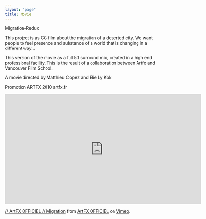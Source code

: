 ```yaml
---
layout: "page"
title: Movie
---
```

Migration-Redux



This project is as CG film about the migration of a deserted city. We want people to feel presence and substance of a world that is changing in a different way...

This version of the movie as a full 5.1 surround mix, created in a high end professional facility. This is the result of a collaboration between Artfx and Vancouver Film School.

A movie directed by Matthieu Clopez and Elie Ly Kok

Promotion ARTFX 2010 artfx.fr


<iframe src="https://player.vimeo.com/video/25965684?color=ff9933&title=0&byline=0&portrait=0" width="640" height="360" frameborder="0" allow="autoplay; fullscreen" allowfullscreen></iframe>
<p><a href="https://vimeo.com/25965684">// ArtFX OFFICIEL // Migration</a> from <a href="https://vimeo.com/artfx">ArtFX OFFICIEL</a> on <a href="https://vimeo.com">Vimeo</a>.</p>